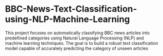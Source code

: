 # BBC-News-Text-Classification-using-NLP-Machine-Learning
This project focuses on automatically classifying BBC news articles into predefined categories using Natural Language Processing (NLP) and machine learning techniques. The goal is to build a robust text classification model capable of accurately predicting the category of unseen articles
